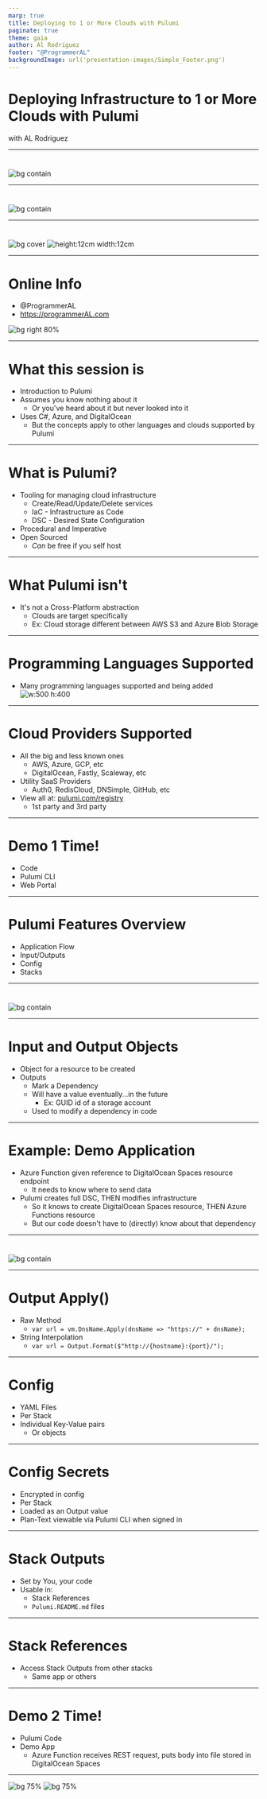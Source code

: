 ```yaml
---
marp: true
title: Deploying to 1 or More Clouds with Pulumi
paginate: true
theme: gaia
author: Al Rodriguez
footer: "@ProgrammerAL"
backgroundImage: url('presentation-images/Simple_Footer.png') 
---
```


# Deploying Infrastructure to 1 or More Clouds with Pulumi

with AL Rodriguez

---

#
![bg contain](presentation-images/Sponsors.png)

---

#
![bg contain](presentation-images/Save_the_Date.png)

<!-- 
footer: ""
 -->
<!-- 
backgroundImage: ""
 -->

---
#
![bg cover](presentation-images/Session_Survey_speaker.png)
![height:12cm width:12cm](presentation-images/Survey_QR_Code.png)

<!-- 
class: "lead"
 -->

---


# Online Info

- @ProgrammerAL
- https://programmerAL.com

![bg right 80%](presentation-images/presentation_link_qrcode.svg)

<!-- 
footer: "@ProgrammerAL"
 -->
<!-- 
backgroundImage: "url('presentation-images/Simple_Footer.png') "
 -->
<!-- 
class: ""
 -->

---

# What this session is

- Introduction to Pulumi
- Assumes you know nothing about it
  - Or you've heard about it but never looked into it
- Uses C#, Azure, and DigitalOcean
  - But the concepts apply to other languages and clouds supported by Pulumi

---

# What is Pulumi?

- Tooling for managing cloud infrastructure
  - Create/Read/Update/Delete services
  - IaC - Infrastructure as Code
  - DSC - Desired State Configuration
- Procedural and Imperative
- Open Sourced
  - _Can_ be free if you self host

---

# What Pulumi isn't

- It's not a Cross-Platform abstraction
  - Clouds are target specifically
  - Ex: Cloud storage different between AWS S3 and Azure Blob Storage

---


# Programming Languages Supported

- Many programming languages supported and being added
![w:500 h:400](presentation-images/pulumi-languages-and-sdks.png)

--- 

# Cloud Providers Supported

- All the big and less known ones
    - AWS, Azure, GCP, etc
    - DigitalOcean, Fastly, Scaleway, etc
- Utility SaaS Providers
    - Auth0, RedisCloud, DNSimple, GitHub, etc
- View all at: [pulumi.com/registry](https://www.pulumi.com/registry)
    - 1st party and 3rd party

--- 

# Demo 1 Time!

- Code
- Pulumi CLI
- Web Portal

---

# Pulumi Features Overview

- Application Flow
- Input/Outputs
- Config
- Stacks

---

#
![bg contain](presentation-images/pulumi-state-flow.png)


<!-- 
footer: ""
 -->
<!-- 
backgroundImage: ""
 -->
---

# Input and Output Objects

- Object for a resource to be created
- Outputs
  - Mark a Dependency
  - Will have a value eventually...in the future
    - Ex: GUID id of a storage account
  - Used to modify a dependency in code

<!-- 
footer: "@ProgrammerAL"
 -->
<!-- 
backgroundImage: "url('presentation-images/Simple_Footer.png') "
 -->
---

# Example: Demo Application

- Azure Function given reference to DigitalOcean Spaces resource endpoint
  - It needs to know where to send data
- Pulumi creates full DSC, THEN modifies infrastructure
  - So it knows to create DigitalOcean Spaces resource, THEN Azure Functions resource
  - But our code doesn't have to (directly) know about that dependency

---

#
![bg contain](presentation-images/pulumi-state-flow.png)

<!-- 
footer: ""
 -->
<!-- 
backgroundImage: ""
 -->
---

# Output Apply()

- Raw Method
  - `var url = vm.DnsName.Apply(dnsName => "https://" + dnsName);`
- String Interpolation
  - `var url = Output.Format($"http://{hostname}:{port}/");`

<!-- 
footer: "@ProgrammerAL"
 -->
<!-- 
backgroundImage: "url('presentation-images/Simple_Footer.png') "
 -->

---

# Config

- YAML Files
- Per Stack
- Individual Key-Value pairs
  - Or objects

---

# Config Secrets

- Encrypted in config
- Per Stack
- Loaded as an Output value
- Plan-Text viewable via Pulumi CLI when signed in


---

# Stack Outputs

- Set by You, your code
- Usable in:
  - Stack References
  - `Pulumi.README.md` files

---

# Stack References

- Access Stack Outputs from other stacks
  - Same app or others


---


# Demo 2 Time!

- Pulumi Code
- Demo App
  - Azure Function receives REST request, puts body into file stored in DigitalOcean Spaces

---

![bg 75%](presentation-images/presentation_link_qrcode.svg)
![bg 75%](presentation-images/Survey_QR_Code.png)

